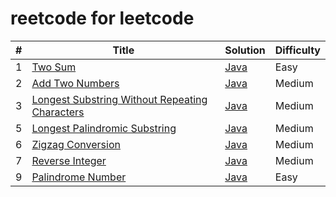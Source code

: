 # reetcode for leetcode


| #   | Title                                                                                                       | Solution                                         | Difficulty |
|-----|-------------------------------------------------------------------------------------------------------------|--------------------------------------------------|------------|
| 1   | [Two Sum](https://leetcode.com/problems/two-sum/)                                                           | [Java](./src/two-sum.java)                       | Easy       |
| 2   | [Add Two Numbers](https://leetcode.com/problems/add-two-numbers/)                                           | [Java](./src/add-two-numbers.java)               | Medium     |
| 3   | [Longest Substring Without Repeating Characters](https://leetcode.com/problems/longest-substring-without-repeating-characters/) | [Java](./src/longest-sub-without-rep-char.java)  | Medium     |
| 5   | [Longest Palindromic Substring](https://leetcode.com/problems/longest-palindromic-substring/)               | [Java](./src/Longest-Palindromic-Substring.java) | Medium     |
| 6   | [Zigzag Conversion](https://leetcode.com/problems/zigzag-conversion/)                | [Java](./src/Zigzag-Conversion.java)             | Medium     |
| 7   | [Reverse Integer](https://leetcode.com/problems/reverse-integer/)                                 | [Java](./src/Reverse-Integer.java)               | Medium     |
| 9   | [Palindrome Number](https://leetcode.com/problems/palindrome-number/)                                 | [Java](./src/palindrome-number.java)             | Easy       |